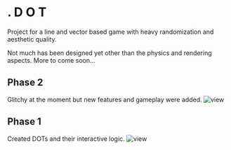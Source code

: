

. D O T
========
Project for a line and vector based game with heavy randomization and aesthetic quality.

Not much has been designed yet other than the physics and rendering aspects. More to come soon...
## Phase 2
Glitchy at the moment but new features and gameplay were added.
![view](https://thumbs.gfycat.com/BrilliantFrequentArctichare-size_restricted.gif)
## Phase 1
Created DOTs and their interactive logic.
![view](https://thumbs.gfycat.com/ResponsibleIdleHoverfly-size_restricted.gif)

